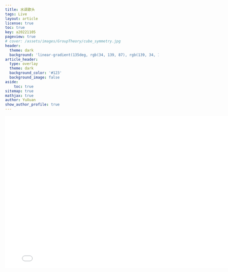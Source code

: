 ```yaml
---
title: 水调歌头
tags: Live 
layout: article
license: true
toc: true
key: a20221105
pageview: true
# cover: /assets/images/GroupTheory/cube_symmetry.jpg
header:
  theme: dark
  background: 'linear-gradient(135deg, rgb(34, 139, 87), rgb(139, 34, 139))'
article_header:
  type: overlay
  theme: dark
  background_color: '#123'
  background_image: false
aside:
    toc: true
sitemap: true
mathjax: true
author: YuXuan
show_author_profile: true
---
```



<iframe width="800" height="500" src="//player.bilibili.com/player.html?aid=416978879&bvid=BV1vV411v7wM&cid=304409275&page=1" scrolling="no" border="0" frameborder="no" framespacing="0" allowfullscreen="true"> </iframe>

<!--more-->
